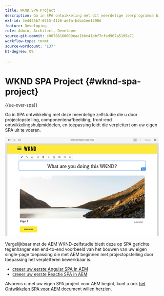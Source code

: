 ```yaml
---
title: WKND SPA Project
description: Ga in SPA ontwikkeling met dit meerdelige leerprogramma binnen dat u door projectopstelling, componentenafbeelding, front-end ontwikkelingshulpmiddelen, en toepassing verplettert om uw eigen SPA uit te voeren gebruikend zowel React als Angular.
exl-id: 3e4445b7-6215-4126-aefa-bdba1ee1398d
feature: Developing
role: Admin, Architect, Developer
source-git-commit: e06766160009eaa1bbc41bbf7cfad967a5195e71
workflow-type: tm+mt
source-wordcount: '137'
ht-degree: 0%

---
```


# WKND SPA Project {#wknd-spa-project}

{{ue-over-spa}}

Ga in SPA ontwikkeling met deze meerdelige zelfstudie die u door projectopstelling, componentenafbeelding, front-end ontwikkelingshulpmiddelen, en toepassing leidt die verplettert om uw eigen SPA uit te voeren.

![ WKND SPA Project ](assets/wknd-spa-project.png)

Vergelijkbaar met de AEM WKND-zelfstudie biedt deze op SPA gerichte tegenhanger een end-to-end voorbeeld van het bouwen van uw eigen single-page toepassing die met AEM beginnen met projectopstelling door toepassing het verpletteren bewerkbaar is.

* [ creeer uw eerste Angular SPA in AEM ](https://experienceleague.adobe.com/docs/experience-manager-learn/getting-started-with-aem-headless/spa-editor/angular/overview.html?lang=nl-NL)
* [ creeer uw eerste Reactie SPA in AEM ](https://experienceleague.adobe.com/docs/experience-manager-learn/getting-started-with-aem-headless/spa-editor/react/overview.html?lang=nl-NL)

Alvorens u met uw eigen SPA project voor AEM begint, kunt u ook [ het Ontwikkelen SPA voor AEM ](developing.md) document willen herzien.
